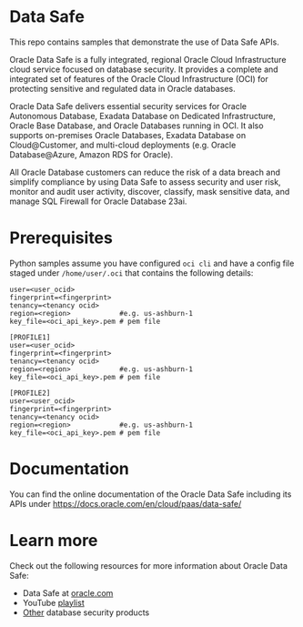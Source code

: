 # Data Safe
This repo contains samples that demonstrate the use of Data Safe APIs.


Oracle Data Safe is a fully integrated, regional Oracle Cloud Infrastructure cloud service focused on database security. It provides a complete and integrated set of features of the Oracle Cloud Infrastructure (OCI) for protecting sensitive and regulated data in Oracle databases.

Oracle Data Safe delivers essential security services for Oracle Autonomous Database, Exadata Database on Dedicated Infrastructure, Oracle Base Database, and Oracle Databases running in OCI. It also supports on-premises Oracle Databases, Exadata Database on Cloud@Customer, and multi-cloud deployments (e.g. Oracle Database@Azure, Amazon RDS for Oracle). 

All Oracle Database customers can reduce the risk of a data breach and simplify compliance by using Data Safe to assess security and user risk, monitor and audit user activity, discover, classify, mask sensitive data, and manage SQL Firewall for Oracle Database 23ai.


# Prerequisites

Python samples assume you have configured `oci cli` and have a config file staged under `/home/user/.oci`
that contains the following details:

```[DEFAULT]
user=<user_ocid>
fingerprint=<fingerprint>
tenancy=<tenancy ocid>
region=<region>            #e.g. us-ashburn-1
key_file=<oci_api_key>.pem # pem file

[PROFILE1]
user=<user_ocid>
fingerprint=<fingerprint>
tenancy=<tenancy ocid>
region=<region>            #e.g. us-ashburn-1
key_file=<oci_api_key>.pem # pem file

[PROFILE2]
user=<user_ocid>
fingerprint=<fingerprint>
tenancy=<tenancy ocid>
region=<region>            #e.g. us-ashburn-1
key_file=<oci_api_key>.pem # pem file
```

# Documentation
You can find the online documentation of the Oracle Data Safe including its APIs under https://docs.oracle.com/en/cloud/paas/data-safe/

# Learn more
Check out the following resources for more information about Oracle Data Safe:

- Data Safe at [oracle.com](https://www.oracle.com/security/database-security/data-safe/)
- YouTube [playlist](https://www.youtube.com/playlist?list=PLdtXkK5KBY559R24J8mo2yOTmic7Vruss)
- [Other](https://www.oracle.com/security/database-security/) database security products

